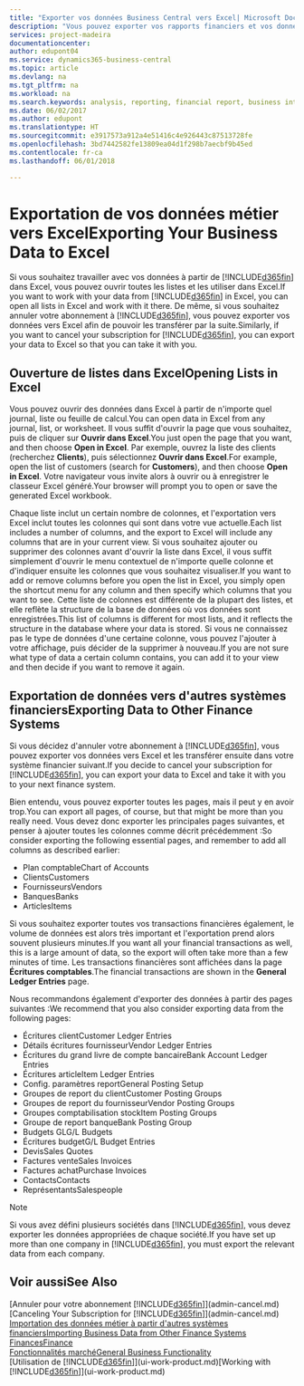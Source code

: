 ```yaml
---
title: "Exporter vos données Business Central vers Excel| Microsoft Docs"
description: "Vous pouvez exporter vos rapports financiers et vos données de veille économique de Business Central vers Excel, ou ouvrir vos données dans Excel."
services: project-madeira
documentationcenter: 
author: edupont04
ms.service: dynamics365-business-central
ms.topic: article
ms.devlang: na
ms.tgt_pltfrm: na
ms.workload: na
ms.search.keywords: analysis, reporting, financial report, business intelligence, BI, Excel
ms.date: 06/02/2017
ms.author: edupont
ms.translationtype: HT
ms.sourcegitcommit: e3917573a912a4e51416c4e926443c87513728fe
ms.openlocfilehash: 3bd7442582fe13809ea04d1f298b7aecbf9b45ed
ms.contentlocale: fr-ca
ms.lasthandoff: 06/01/2018

---
```

# <a name="exporting-your-business-data-to-excel"></a><span data-ttu-id="a61fe-103">Exportation de vos données métier vers Excel</span><span class="sxs-lookup"><span data-stu-id="a61fe-103">Exporting Your Business Data to Excel</span></span>
<span data-ttu-id="a61fe-104">Si vous souhaitez travailler avec vos données à partir de [!INCLUDE[d365fin](includes/d365fin_md.md)] dans Excel, vous pouvez ouvrir toutes les listes et les utiliser dans Excel.</span><span class="sxs-lookup"><span data-stu-id="a61fe-104">If you want to work with your data from [!INCLUDE[d365fin](includes/d365fin_md.md)] in Excel, you can open all lists in Excel and work with it there.</span></span> <span data-ttu-id="a61fe-105">De même, si vous souhaitez annuler votre abonnement à [!INCLUDE[d365fin](includes/d365fin_md.md)], vous pouvez exporter vos données vers Excel afin de pouvoir les transférer par la suite.</span><span class="sxs-lookup"><span data-stu-id="a61fe-105">Similarly, if you want to cancel your subscription for [!INCLUDE[d365fin](includes/d365fin_md.md)], you can export your data to Excel so that you can take it with you.</span></span>

## <a name="opening-lists-in-excel"></a><span data-ttu-id="a61fe-106">Ouverture de listes dans Excel</span><span class="sxs-lookup"><span data-stu-id="a61fe-106">Opening Lists in Excel</span></span>
<span data-ttu-id="a61fe-107">Vous pouvez ouvrir des données dans Excel à partir de n'importe quel journal, liste ou feuille de calcul.</span><span class="sxs-lookup"><span data-stu-id="a61fe-107">You can open data in Excel from any journal, list, or worksheet.</span></span> <span data-ttu-id="a61fe-108">Il vous suffit d'ouvrir la page que vous souhaitez, puis de cliquer sur **Ouvrir dans Excel**.</span><span class="sxs-lookup"><span data-stu-id="a61fe-108">You just open the page that you want, and then choose **Open in Excel**.</span></span> <span data-ttu-id="a61fe-109">Par exemple, ouvrez la liste des clients (recherchez **Clients**), puis sélectionnez **Ouvrir dans Excel**.</span><span class="sxs-lookup"><span data-stu-id="a61fe-109">For example, open the list of customers (search for **Customers**), and then choose **Open in Excel**.</span></span> <span data-ttu-id="a61fe-110">Votre navigateur vous invite alors à ouvrir ou à enregistrer le classeur Excel généré.</span><span class="sxs-lookup"><span data-stu-id="a61fe-110">Your browser will prompt you to open or save the generated Excel workbook.</span></span>  

<span data-ttu-id="a61fe-111">Chaque liste inclut un certain nombre de colonnes, et l'exportation vers Excel inclut toutes les colonnes qui sont dans votre vue actuelle.</span><span class="sxs-lookup"><span data-stu-id="a61fe-111">Each list includes a number of columns, and the export to Excel will include any columns that are in your current view.</span></span> <span data-ttu-id="a61fe-112">Si vous souhaitez ajouter ou supprimer des colonnes avant d'ouvrir la liste dans Excel, il vous suffit simplement d'ouvrir le menu contextuel de n'importe quelle colonne et d'indiquer ensuite les colonnes que vous souhaitez visualiser.</span><span class="sxs-lookup"><span data-stu-id="a61fe-112">If you want to add or remove columns before you open the list in Excel, you simply open the shortcut menu for any column and then specify which columns that you want to see.</span></span> <span data-ttu-id="a61fe-113">Cette liste de colonnes est différente de la plupart des listes, et elle reflète la structure de la base de données où vos données sont enregistrées.</span><span class="sxs-lookup"><span data-stu-id="a61fe-113">This list of columns is different for most lists, and it reflects the structure in the database where your data is stored.</span></span> <span data-ttu-id="a61fe-114">Si vous ne connaissez pas le type de données d'une certaine colonne, vous pouvez l'ajouter à votre affichage, puis décider de la supprimer à nouveau.</span><span class="sxs-lookup"><span data-stu-id="a61fe-114">If you are not sure what type of data a certain column contains, you can add it to your view and then decide if you want to remove it again.</span></span>  

## <a name="exporting-data-to-other-finance-systems"></a><span data-ttu-id="a61fe-115">Exportation de données vers d'autres systèmes financiers</span><span class="sxs-lookup"><span data-stu-id="a61fe-115">Exporting Data to Other Finance Systems</span></span>
<span data-ttu-id="a61fe-116">Si vous décidez d'annuler votre abonnement à [!INCLUDE[d365fin](includes/d365fin_md.md)], vous pouvez exporter vos données vers Excel et les transférer ensuite dans votre système financier suivant.</span><span class="sxs-lookup"><span data-stu-id="a61fe-116">If you decide to cancel your subscription for [!INCLUDE[d365fin](includes/d365fin_md.md)], you can export your data to Excel and take it with you to your next finance system.</span></span>  

<span data-ttu-id="a61fe-117">Bien entendu, vous pouvez exporter toutes les pages, mais il peut y en avoir trop.</span><span class="sxs-lookup"><span data-stu-id="a61fe-117">You can export all pages, of course, but that might be more than you really need.</span></span> <span data-ttu-id="a61fe-118">Vous devez donc exporter les principales pages suivantes, et penser à ajouter toutes les colonnes comme décrit précédemment :</span><span class="sxs-lookup"><span data-stu-id="a61fe-118">So consider exporting the following essential pages, and remember to add all columns as described earlier:</span></span>  

* <span data-ttu-id="a61fe-119">Plan comptable</span><span class="sxs-lookup"><span data-stu-id="a61fe-119">Chart of Accounts</span></span>  
* <span data-ttu-id="a61fe-120">Clients</span><span class="sxs-lookup"><span data-stu-id="a61fe-120">Customers</span></span>  
* <span data-ttu-id="a61fe-121">Fournisseurs</span><span class="sxs-lookup"><span data-stu-id="a61fe-121">Vendors</span></span>  
* <span data-ttu-id="a61fe-122">Banques</span><span class="sxs-lookup"><span data-stu-id="a61fe-122">Banks</span></span>  
* <span data-ttu-id="a61fe-123">Articles</span><span class="sxs-lookup"><span data-stu-id="a61fe-123">Items</span></span>  

<span data-ttu-id="a61fe-124">Si vous souhaitez exporter toutes vos transactions financières également, le volume de données est alors très important et l'exportation prend alors souvent plusieurs minutes.</span><span class="sxs-lookup"><span data-stu-id="a61fe-124">If you want all your financial transactions as well, this is a large amount of data, so the export will often take more than a few minutes of time.</span></span> <span data-ttu-id="a61fe-125">Les transactions financières sont affichées dans la page **Écritures comptables**.</span><span class="sxs-lookup"><span data-stu-id="a61fe-125">The financial transactions are shown in the **General Ledger Entries** page.</span></span>  

<span data-ttu-id="a61fe-126">Nous recommandons également d'exporter des données à partir des pages suivantes :</span><span class="sxs-lookup"><span data-stu-id="a61fe-126">We recommend that you also consider exporting data from the following pages:</span></span>  

* <span data-ttu-id="a61fe-127">Écritures client</span><span class="sxs-lookup"><span data-stu-id="a61fe-127">Customer Ledger Entries</span></span>  
* <span data-ttu-id="a61fe-128">Détails écritures fournisseur</span><span class="sxs-lookup"><span data-stu-id="a61fe-128">Vendor Ledger Entries</span></span>  
* <span data-ttu-id="a61fe-129">Écritures du grand livre de compte bancaire</span><span class="sxs-lookup"><span data-stu-id="a61fe-129">Bank Account Ledger Entries</span></span>  
* <span data-ttu-id="a61fe-130">Écritures article</span><span class="sxs-lookup"><span data-stu-id="a61fe-130">Item Ledger Entries</span></span>  
* <span data-ttu-id="a61fe-131">Config. paramètres report</span><span class="sxs-lookup"><span data-stu-id="a61fe-131">General Posting Setup</span></span>  
* <span data-ttu-id="a61fe-132">Groupes de report du client</span><span class="sxs-lookup"><span data-stu-id="a61fe-132">Customer Posting Groups</span></span>  
* <span data-ttu-id="a61fe-133">Groupes de report du fournisseur</span><span class="sxs-lookup"><span data-stu-id="a61fe-133">Vendor Posting Groups</span></span>  
* <span data-ttu-id="a61fe-134">Groupes comptabilisation stock</span><span class="sxs-lookup"><span data-stu-id="a61fe-134">Item Posting Groups</span></span>  
* <span data-ttu-id="a61fe-135">Groupe de report banque</span><span class="sxs-lookup"><span data-stu-id="a61fe-135">Bank Posting Group</span></span>  
* <span data-ttu-id="a61fe-136">Budgets GL</span><span class="sxs-lookup"><span data-stu-id="a61fe-136">G/L Budgets</span></span>  
* <span data-ttu-id="a61fe-137">Écritures budget</span><span class="sxs-lookup"><span data-stu-id="a61fe-137">G/L Budget Entries</span></span>  
* <span data-ttu-id="a61fe-138">Devis</span><span class="sxs-lookup"><span data-stu-id="a61fe-138">Sales Quotes</span></span>  
* <span data-ttu-id="a61fe-139">Factures vente</span><span class="sxs-lookup"><span data-stu-id="a61fe-139">Sales Invoices</span></span>  
* <span data-ttu-id="a61fe-140">Factures achat</span><span class="sxs-lookup"><span data-stu-id="a61fe-140">Purchase Invoices</span></span>  
* <span data-ttu-id="a61fe-141">Contacts</span><span class="sxs-lookup"><span data-stu-id="a61fe-141">Contacts</span></span>  
* <span data-ttu-id="a61fe-142">Représentants</span><span class="sxs-lookup"><span data-stu-id="a61fe-142">Salespeople</span></span>  

> [!NOTE]  
>   <span data-ttu-id="a61fe-143">Si vous avez défini plusieurs sociétés dans [!INCLUDE[d365fin](includes/d365fin_md.md)], vous devez exporter les données appropriées de chaque société.</span><span class="sxs-lookup"><span data-stu-id="a61fe-143">If you have set up more than one company in [!INCLUDE[d365fin](includes/d365fin_md.md)], you must export the relevant data from each company.</span></span>

## <a name="see-also"></a><span data-ttu-id="a61fe-144">Voir aussi</span><span class="sxs-lookup"><span data-stu-id="a61fe-144">See Also</span></span>
<span data-ttu-id="a61fe-145">[Annuler pour votre abonnement [!INCLUDE[d365fin](includes/d365fin_md.md)]](admin-cancel.md)</span><span class="sxs-lookup"><span data-stu-id="a61fe-145">[Canceling Your Subscription for [!INCLUDE[d365fin](includes/d365fin_md.md)]](admin-cancel.md)</span></span>  
[<span data-ttu-id="a61fe-146">Importation des données métier à partir d'autres systèmes financiers</span><span class="sxs-lookup"><span data-stu-id="a61fe-146">Importing Business Data from Other Finance Systems</span></span>](across-import-data-configuration-packages.md)  
[<span data-ttu-id="a61fe-147">Finances</span><span class="sxs-lookup"><span data-stu-id="a61fe-147">Finance</span></span>](finance.md)  
[<span data-ttu-id="a61fe-148">Fonctionnalités marché</span><span class="sxs-lookup"><span data-stu-id="a61fe-148">General Business Functionality</span></span>](ui-across-business-areas.md)  
<span data-ttu-id="a61fe-149">[Utilisation de [!INCLUDE[d365fin](includes/d365fin_md.md)]](ui-work-product.md)</span><span class="sxs-lookup"><span data-stu-id="a61fe-149">[Working with [!INCLUDE[d365fin](includes/d365fin_md.md)]](ui-work-product.md)</span></span>  


